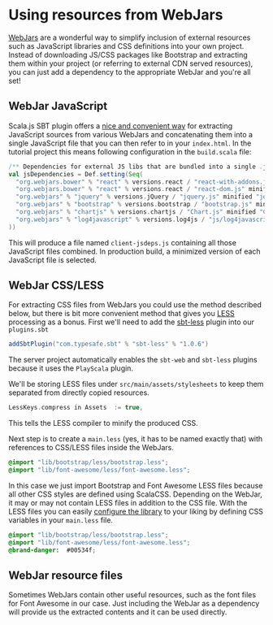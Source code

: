 # Using resources from WebJars

[WebJars](http://www.webjars.org) are a wonderful way to simplify inclusion of external resources such as JavaScript libraries and CSS definitions into
your own project. Instead of downloading JS/CSS packages like Bootstrap and extracting them within your project (or referring to external CDN
served resources), you can just add a dependency to the appropriate WebJar and you're all set!

## WebJar JavaScript

Scala.js SBT plugin offers a [nice and convenient way](http://www.scala-js.org/doc/sbt/depending.html) for extracting JavaScript sources from various
WebJars and concatenating them into a single JavaScript file that you can then refer to in your `index.html`. In the tutorial project this means following
configuration in the `build.scala` file:

```scala
/** Dependencies for external JS libs that are bundled into a single .js file according to dependency order */
val jsDependencies = Def.setting(Seq(
  "org.webjars.bower" % "react" % versions.react / "react-with-addons.js" minified "react-with-addons.min.js" commonJSName "React",
  "org.webjars.bower" % "react" % versions.react / "react-dom.js" minified "react-dom.min.js" dependsOn "react-with-addons.js" commonJSName "ReactDOM",
  "org.webjars" % "jquery" % versions.jQuery / "jquery.js" minified "jquery.min.js",
  "org.webjars" % "bootstrap" % versions.bootstrap / "bootstrap.js" minified "bootstrap.min.js" dependsOn "jquery.js",
  "org.webjars" % "chartjs" % versions.chartjs / "Chart.js" minified "Chart.min.js",
  "org.webjars" % "log4javascript" % versions.log4js / "js/log4javascript_uncompressed.js" minified "js/log4javascript.js"
))
```

This will produce a file named `client-jsdeps.js` containing all those JavaScript files combined. In production build, a minimized version of each
JavaScript file is selected.

## WebJar CSS/LESS

For extracting CSS files from WebJars you could use the method described below, but there is bit more convenient method that gives you [LESS](http://lesscss.org/)
processing as a bonus. First we'll need to add the [sbt-less](https://github.com/sbt/sbt-less) plugin into our `plugins.sbt`

```scala
addSbtPlugin("com.typesafe.sbt" % "sbt-less" % "1.0.6")
```

The server project automatically enables the `sbt-web` and `sbt-less` plugins because it uses the `PlayScala` plugin.

We'll be storing LESS files under `src/main/assets/stylesheets` to keep them separated from directly copied resources.

```scala
LessKeys.compress in Assets  := true,
```
This tells the LESS compiler to minify the produced CSS.

Next step is to create a `main.less` (yes, it has to be named exactly that) with references to CSS/LESS files inside the WebJars.

```css
@import "lib/bootstrap/less/bootstrap.less";
@import "lib/font-awesome/less/font-awesome.less";
```

In this case we just import Bootstrap and Font Awesome LESS files because all other CSS styles are defined using ScalaCSS. Depending on the WebJar, 
it may or may not contain LESS files in addition to the CSS file. With the LESS files you can easily 
[configure the library](http://getbootstrap.com/css/#less) to your liking by defining CSS variables in your `main.less` file.

```css
@import "lib/bootstrap/less/bootstrap.less";
@import "lib/font-awesome/less/font-awesome.less";
@brand-danger:  #00534f;
```

## WebJar resource files

Sometimes WebJars contain other useful resources, such as the font files for Font Awesome in our case. Just including the WebJar as a dependency will provide
us the extracted contents and it can be used directly.
